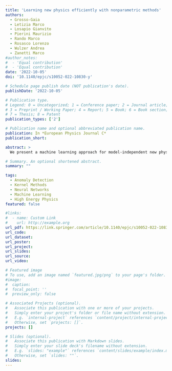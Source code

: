 ```yaml
---
title: 'Learning new physics efficiently with nonparametric methods'
authors:
  - Grosso-Gaia
  - Letizia Marco
  - Losapio Gianvito
  - Pierini Maurizio
  - Rando Marco
  - Rosasco Lorenzo
  - Wulzer Andrea
  - Zanetti Marco
#author_notes:
#  - 'Equal contribution'
#  - 'Equal contribution'
date: '2022-10-05'
doi: '10.1140/epjc/s10052-022-10830-y'

# Schedule page publish date (NOT publication's date).
publishDate: '2022-10-05'

# Publication type.
# Legend: 0 = Uncategorized; 1 = Conference paper; 2 = Journal article;
# 3 = Preprint / Working Paper; 4 = Report; 5 = Book; 6 = Book section;
# 7 = Thesis; 8 = Patent
publication_types: ['2']

# Publication name and optional abbreviated publication name.
publication: In *European Physics Journal C*
publication_short: 

abstract: >
  We present a machine learning approach for model-independent new physics searches. The corresponding algorithm is powered by recent large-scale implementations of kernel methods, nonparametric learning algorithms that can approximate any continuous function given enough data. Based on the original proposal by D’Agnolo and Wulzer (Phys Rev D 99(1):015014, 2019, arXiv:1806.02350 [hep-ph]), the model evaluates the compatibility between experimental data and a reference model, by implementing a hypothesis testing procedure based on the likelihood ratio. Model-independence is enforced by avoiding any prior assumption about the presence or shape of new physics components in the measurements. We show that our approach has dramatic advantages compared to neural network implementations in terms of training times and computational resources, while maintaining comparable performances. In particular, we conduct our tests on higher dimensional datasets, a step forward with respect to previous studies.

# Summary. An optional shortened abstract.
summary: ""

tags:
  - Anomaly Detection
  - Kernel Methods
  - Neural Networks
  - Machine Learning
  - High Energy Physics
featured: false

#links:
#  - name: Custom Link
#    url: http://example.org
url_pdf: https://link.springer.com/article/10.1140/epjc/s10052-022-10830-y
url_code:
url_dataset:
url_poster: 
url_project:
url_slides:
url_source:
url_video:

# Featured image
# To use, add an image named `featured.jpg/png` to your page's folder.
#image:
#  caption:
#  focal_point: ''
#  preview_only: false

# Associated Projects (optional).
#   Associate this publication with one or more of your projects.
#   Simply enter your project's folder or file name without extension.
#   E.g. `internal-project` references `content/project/internal-project/index.md`.
#   Otherwise, set `projects: []`.
projects: []

# Slides (optional).
#   Associate this publication with Markdown slides.
#   Simply enter your slide deck's filename without extension.
#   E.g. `slides: "example"` references `content/slides/example/index.md`.
#   Otherwise, set `slides: ""`.
slides:
---
```


